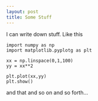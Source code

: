 ```yaml
---
layout: post
title: Some Stuff
---
```


I can write down stuff. Like this

```
import numpy as np
import matplotlib.pyplotg as plt

xx = np.linspace(0,1,100) 
yy = xx**2

plt.plot(xx,yy)
plt.show()
```

and that and so on and so forth...